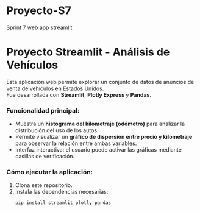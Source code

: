 # Proyecto-S7
Sprint 7
web app streamlit

# Proyecto Streamlit - Análisis de Vehículos

Esta aplicación web permite explorar un conjunto de datos de anuncios de venta de vehículos en Estados Unidos.  
Fue desarrollada con **Streamlit**, **Plotly Express** y **Pandas**.

### Funcionalidad principal:
- Muestra un **histograma del kilometraje (odómetro)** para analizar la distribución del uso de los autos.
- Permite visualizar un **gráfico de dispersión entre precio y kilometraje** para observar la relación entre ambas variables.
- Interfaz interactiva: el usuario puede activar las gráficas mediante casillas de verificación.

### Cómo ejecutar la aplicación:
1. Clona este repositorio.
2. Instala las dependencias necesarias:
   ```bash
   pip install streamlit plotly pandas
   